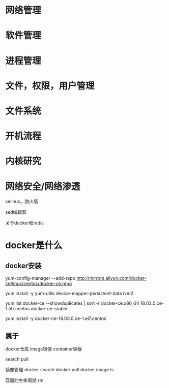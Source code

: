 



# 网络管理


# 软件管理

# 进程管理

# 文件，权限，用户管理


# 文件系统








# 开机流程


# 内核研究





# 网络安全/网络渗透



selinux，防火墙




sed编辑器




关于docker和redis

# docker是什么


## docker安装
yum-config-manager --add-repo http://mirrors.aliyun.com/docker-ce/linux/centos/docker-ce.repo

yum install -y yum-utils device-mapper-persistent-data lvm2
  
yum list docker-ce --showduplicates | sort -r
docker-ce.x86_64            18.03.0.ce-1.el7.centos             docker-ce-stable

yum install -y docker-ce-18.03.0.ce-1.el7.centos
## 属于
docker仓库
image镜像
container容器



search
pull

镜像管理
docker search
docker pull
docker image ls





容器的生命周期
rm 